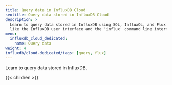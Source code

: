 ```yaml
---
title: Query data in InfluxDB Cloud
seotitle: Query data stored in InfluxDB Cloud
description: >
  Learn to query data stored in InfluxDB using SQL, InfluxQL, and Flux using tools
  like the InfluxDB user interface and the 'influx' command line interface.
menu:
  influxdb_cloud_dedicated:
    name: Query data
weight: 4
influxdb/cloud-dedicated/tags: [query, flux]
---
```


Learn to query data stored in InfluxDB.

<!-- using SQL, InfluxQL, and Flux using tools
like the InfluxDB user interface and the 'influx' command line interface. -->

{{< children >}}
